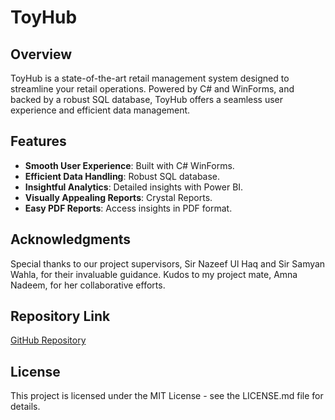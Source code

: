 # ToyHub

## Overview
ToyHub is a state-of-the-art retail management system designed to streamline your retail operations. Powered by C# and WinForms, and backed by a robust SQL database, ToyHub offers a seamless user experience and efficient data management.

## Features
- **Smooth User Experience**: Built with C# WinForms.
- **Efficient Data Handling**: Robust SQL database.
- **Insightful Analytics**: Detailed insights with Power BI.
- **Visually Appealing Reports**: Crystal Reports.
- **Easy PDF Reports**: Access insights in PDF format.

## Acknowledgments
Special thanks to our project supervisors, Sir Nazeef Ul Haq and Sir Samyan Wahla, for their invaluable guidance. Kudos to my project mate, Amna Nadeem, for her collaborative efforts.

## Repository Link
[GitHub Repository](https://github.com/amnanadeem166/ToyHub)

## License
This project is licensed under the MIT License - see the LICENSE.md file for details.
